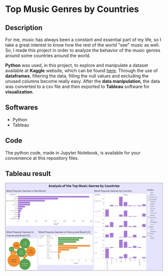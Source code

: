 # Top Music Genres by Countries

## Description

For me, music has always been a constant and essential part of my life, so I take a great interest to know how the rest of the world "see" music as well. So, I made this project in order to analyze the behavior of the music genres around some countries around the world.

**Python** was used, in this project, to explore and manipulate a dataset available at **Kaggle** website, which can be found <a href="https://www.kaggle.com/datasets/leonardopena/top-50-spotify-songs-by-each-country" title="Download" download>here</a>. Through the use of **dataframes**, filtering the data, filling the null values and excluding the unused columns become really easy. After the **data manipulation**, the data was converted to a csv file and then exported to **Tableau** software for **visualization**.

## Softwares

- Python
- Tableau

## Code

The python code, made in Jupyter Notebook, is available for your convenience at this repository files. 

## Tableau result

![Result](Music.png)


